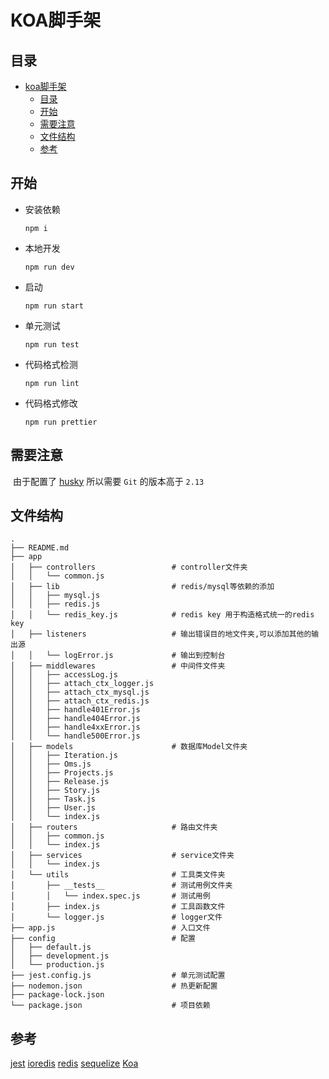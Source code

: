 
# KOA脚手架

## 目录

- [koa脚手架](#koa脚手架)
  - [目录](#目录)
  - [开始](#开始)
  - [需要注意](#需要注意)
  - [文件结构](#文件结构)
  - [参考](#参考)

## 开始

- 安装依赖

  ```shell
  npm i
  ```

- 本地开发

  ```shell
  npm run dev
  ```

- 启动

  ```shell
  npm run start
  ```

- 单元测试

  ```shell
  npm run test
  ```

- 代码格式检测

  ```shell
  npm run lint
  ```

- 代码格式修改

  ```shell
  npm run prettier
  ```

## 需要注意

​ 由于配置了 [husky](https://www.npmjs.com/package/husky) 所以需要 `Git` 的版本高于 `2.13`

## 文件结构

```shell
.
├── README.md
├── app
│   ├── controllers                 # controller文件夹
│   │   └── common.js
│   ├── lib                         # redis/mysql等依赖的添加
│   │   ├── mysql.js
│   │   ├── redis.js
│   │   └── redis_key.js            # redis key 用于构造格式统一的redis key
│   ├── listeners                   # 输出错误目的地文件夹,可以添加其他的输出源
│   │   └── logError.js             # 输出到控制台
│   ├── middlewares                 # 中间件文件夹
│   │   ├── accessLog.js
│   │   ├── attach_ctx_logger.js
│   │   ├── attach_ctx_mysql.js
│   │   ├── attach_ctx_redis.js
│   │   ├── handle401Error.js
│   │   ├── handle404Error.js
│   │   ├── handle4xxError.js
│   │   └── handle500Error.js
│   ├── models                      # 数据库Model文件夹
│   │   ├── Iteration.js
│   │   ├── Oms.js
│   │   ├── Projects.js
│   │   ├── Release.js
│   │   ├── Story.js
│   │   ├── Task.js
│   │   ├── User.js
│   │   └── index.js
│   ├── routers                     # 路由文件夹
│   │   ├── common.js
│   │   └── index.js
│   ├── services                    # service文件夹
│   │   └── index.js
│   └── utils                       # 工具类文件夹
│       ├── __tests__               # 测试用例文件夹
│       │   └── index.spec.js       # 测试用例
│       ├── index.js                # 工具函数文件
│       └── logger.js               # logger文件
├── app.js                          # 入口文件
├── config                          # 配置
│   ├── default.js
│   ├── development.js
│   └── production.js
├── jest.config.js                  # 单元测试配置
├── nodemon.json                    # 热更新配置
├── package-lock.json
└── package.json                    # 项目依赖
```

## 参考

[jest](https://jestjs.io/en/)
[ioredis](https://www.npmjs.com/package/ioredis)
[redis](http://www.redis.cn/)
[sequelize](https://sequelize.org/)
[Koa](https://koajs.com/)
